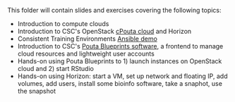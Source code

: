 This folder will contain slides and exercises covering the following topics:
- Introduction to compute clouds
- Introduction to CSC's OpenStack [cPouta cloud](https://research.csc.fi/pouta-user-guide) and Horizon
- Consistent Training Environments [Ansible demo](https://github.com/khappone/elixir_bowtie_automation)
- Introduction to CSC's [Pouta Blueprints software](https://github.com/CSC-IT-Center-for-Science/pouta-blueprints), a frontend to manage cloud resources and lightweight user accounts
- Hands-on using Pouta Blueprints to 1) launch instances on OpenStack cloud and 2) start RStudio
- Hands-on using Horizon: start a VM, set up network and floating IP, add volumes, add users, install some bioinfo software, take a snaphot, use the snapshot

